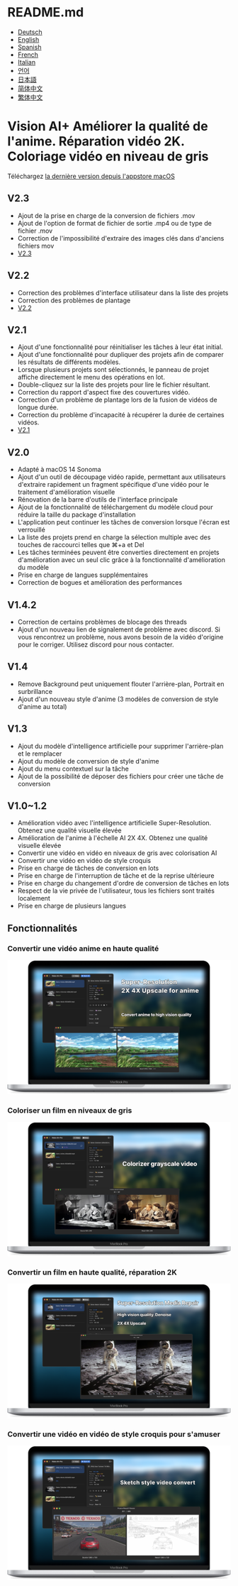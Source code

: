 # README.md
- [Deutsch](README.de.md)
- [English](README.md)
- [Spanish](README.es.md)
- [French](README.fr.md)
- [Italian](README.it.md)
- [언어](README.ko.md)
- [日本語](README.ja.md)
- [简体中文](README.zh_cn.md)
- [繁体中文](README.zh_tw.md)

# Vision AI+ Améliorer la qualité de l'anime. Réparation vidéo 2K. Coloriage vidéo en niveau de gris

Téléchargez [la dernière version depuis l'appstore macOS](https://apps.apple.com/us/app/id6445976076)

V2.3
---
- Ajout de la prise en charge de la conversion de fichiers .mov
- Ajout de l'option de format de fichier de sortie .mp4 ou de type de fichier .mov
- Correction de l'impossibilité d'extraire des images clés dans d'anciens fichiers mov
- [V2.3](https://download.marksdo.com/apps/VisionAI/V2.3/VisionAI.dmg)

V2.2
---
- Correction des problèmes d'interface utilisateur dans la liste des projets
- Correction des problèmes de plantage
- [V2.2](https://download.marksdo.com/apps/VisionAI/V2.2/VisionAI.dmg)

V2.1
---
- Ajout d'une fonctionnalité pour réinitialiser les tâches à leur état initial.
- Ajout d'une fonctionnalité pour dupliquer des projets afin de comparer les résultats de différents modèles.
- Lorsque plusieurs projets sont sélectionnés, le panneau de projet affiche directement le menu des opérations en lot.
- Double-cliquez sur la liste des projets pour lire le fichier résultant.
- Correction du rapport d'aspect fixe des couvertures vidéo.
- Correction d'un problème de plantage lors de la fusion de vidéos de longue durée.
- Correction du problème d'incapacité à récupérer la durée de certaines vidéos.
- [V2.1](https://download.marksdo.com/apps/VisionAI/V2.1/VisionAI.zip)

V2.0
---
- Adapté à macOS 14 Sonoma
- Ajout d'un outil de découpage vidéo rapide, permettant aux utilisateurs d'extraire rapidement un fragment spécifique d'une vidéo pour le traitement d'amélioration visuelle
- Rénovation de la barre d'outils de l'interface principale
- Ajout de la fonctionnalité de téléchargement du modèle cloud pour réduire la taille du package d'installation
- L'application peut continuer les tâches de conversion lorsque l'écran est verrouillé
- La liste des projets prend en charge la sélection multiple avec des touches de raccourci telles que ⌘+a et Del
- Les tâches terminées peuvent être converties directement en projets d'amélioration avec un seul clic grâce à la fonctionnalité d'amélioration du modèle
- Prise en charge de langues supplémentaires
- Correction de bogues et amélioration des performances

V1.4.2
---
- Correction de certains problèmes de blocage des threads
- Ajout d'un nouveau lien de signalement de problème avec discord. Si vous rencontrez un problème, nous avons besoin de la vidéo d'origine pour le corriger. Utilisez discord pour nous contacter.

V1.4
---
- Remove Background peut uniquement flouter l'arrière-plan, Portrait en surbrillance
- Ajout d'un nouveau style d'anime (3 modèles de conversion de style d'anime au total)

V1.3
---
- Ajout du modèle d'intelligence artificielle pour supprimer l'arrière-plan et le remplacer
- Ajout du modèle de conversion de style d'anime
- Ajout du menu contextuel sur la tâche
- Ajout de la possibilité de déposer des fichiers pour créer une tâche de conversion

V1.0~1.2
---
- Amélioration vidéo avec l'intelligence artificielle Super-Resolution. Obtenez une qualité visuelle élevée
- Amélioration de l'anime à l'échelle AI 2X 4X. Obtenez une qualité visuelle élevée
- Convertir une vidéo en vidéo en niveaux de gris avec colorisation AI
- Convertir une vidéo en vidéo de style croquis
- Prise en charge de tâches de conversion en lots
- Prise en charge de l'interruption de tâche et de la reprise ultérieure
- Prise en charge du changement d'ordre de conversion de tâches en lots
- Respect de la vie privée de l'utilisateur, tous les fichiers sont traités localement
- Prise en charge de plusieurs langues

## Fonctionnalités

### Convertir une vidéo anime en haute qualité
![convert-anime-high-quality](imgs/Web-Preview-1.png)

### Coloriser un film en niveaux de gris
![colorizer-grayscale-movie](imgs/Web-Preview-2.png)

### Convertir un film en haute qualité, réparation 2K
![convert-movie-to-high-quality](imgs/Web-Preview-3.png)

### Convertir une vidéo en vidéo de style croquis pour s'amuser
![Convert-video-to-sketch-style-video-for-fun](imgs/Web-Preview-4.png)